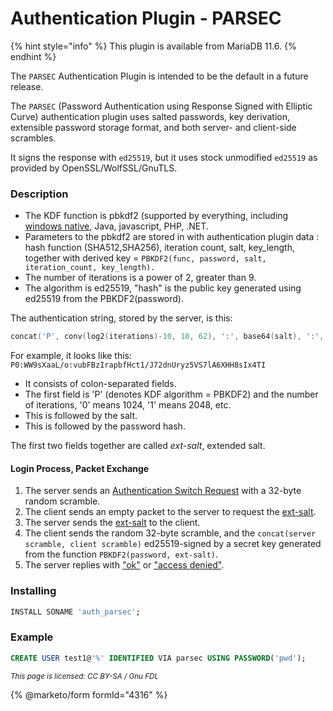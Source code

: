 # Authentication Plugin - PARSEC

{% hint style="info" %}
This plugin is available from MariaDB 11.6.
{% endhint %}

The `PARSEC` Authentication Plugin is intended to be the default in a future release.

The `PARSEC` (Password Authentication using Response Signed with Elliptic Curve) authentication plugin uses salted passwords, key derivation, extensible password storage format, and both server- and client-side scrambles.

It signs the response with `ed25519`, but it uses stock unmodified `ed25519` as provided by OpenSSL/WolfSSL/GnuTLS.

### Description

* The KDF function is pbkdf2 (supported by everything, including [windows native](https://learn.microsoft.com/en-us/windows/win32/api/bcrypt/nf-bcrypt-bcryptderivekeypbkdf2), Java, javascript, PHP, .NET.
* Parameters to the pbkdf2 are stored in with authentication plugin data : hash function (SHA512,SHA256), iteration count, salt, key\_length, together with derived key = `PBKDF2(func, password, salt, iteration_count, key_length).`
* The number of iterations is a power of 2, greater than 9.
* The algorithm is ed25519, "hash" is the public key generated using ed25519 from the PBKDF2(password).

The authentication string, stored by the server, is this:

```c
concat('P', conv(log2(iterations)-10, 10, 62), ':', base64(salt), ':', base64(hash))
```

For example, it looks like this: `P0:WW9sXaaL/o:vubFBzIrapbfHct1/J72dnUryz5VS7lA6XHH8sIx4TI`

* It consists of colon-separated fields.
* The first field is 'P' (denotes KDF algorithm = PBKDF2) and the number of iterations, '0' means 1024, '1' means 2048, etc.
* This is followed by the salt.
* This is followed by the password hash.

The first two fields together are called _ext-salt_, extended salt.

#### Login Process, Packet Exchange

1. The server sends an [Authentication Switch Request](../../../clients-and-utilities/server-client-software/client-libraries/clientserver-protocol/1-connecting/connection.md#authentication-switch-request) with a 32-byte random scramble.
2. The client sends an empty packet to the server to request the [ext-salt](../../../clients-and-utilities/server-client-software/client-libraries/clientserver-protocol/1-connecting/connection.md#parsec-plugin).
3. The server sends the [ext-salt](../../../clients-and-utilities/server-client-software/client-libraries/clientserver-protocol/1-connecting/connection.md#parsec-plugin) to the client.
4. The client sends the random 32-byte scramble, and the `concat(server scramble, client scramble)` ed25519-signed by a secret key generated from the function `PBKDF2(password, ext-salt)`.
5. The server replies with ["ok"](../../../clients-and-utilities/server-client-software/client-libraries/clientserver-protocol/4-server-response-packets/ok_packet.md) or ["access denied"](../../../clients-and-utilities/server-client-software/client-libraries/clientserver-protocol/4-server-response-packets/err_packet.md).

### Installing

```sql
INSTALL SONAME 'auth_parsec';
```

### Example

```sql
CREATE USER test1@'%' IDENTIFIED VIA parsec USING PASSWORD('pwd');
```

<sub>_This page is licensed: CC BY-SA / Gnu FDL_</sub>

{% @marketo/form formId="4316" %}

